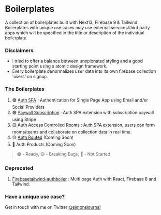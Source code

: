 # Boilerplates

A collection of boilerplates built with Next13, Firebase 9 & Tailwind. Boilerplates with unique use cases may use external services/third party apps which will be specified in the title or description of the individual boilerplate.

### Disclaimers

- I tried to offer a balance between unopionated styling and a good starting point using a atomic design framework.
- Every boilerplate denormalizes user data into its own firebase collection 'users' on signup.

### The Boilerplates 
1. 🟢 [Auth SPA](https://github.com/simoncarriere/Auth-SPA-N13F9) : Authentication for Single Page App using Email and/or Social Providers
2. 🟢 [Paywall Subscription](https://github.com/simoncarriere/Paywall-subscription-N13F9) : Auth SPA extension with subscription paywall using Stripe
3. 🟡 Auth Access Controlled Rooms :  Auth SPA extension, users can form rooms/teams and collaborate on collection data in real time.
4. 🟡 [Auth Routed](https://github.com/simoncarriere/Auth-Routed-N13F9) (Coming Soon)
5. 🔴 Auth Products (Coming Soon)
> 🟢 - Ready, 🟡 - Breaking Bugs, 🔴 - Not Started


### Deprecated

1. [Firebasetailwind-authboiler](https://github.com/simoncarriere/firebasetailwind-authboiler) : Multi page Auth with React, Firebase 8 and Tailwind.

### Have a unique use case?

Get in touch with me on Twitter [@simonsjournal](https://twitter.com/simonsjournal)

